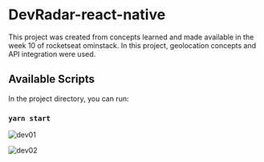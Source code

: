 # DevRadar-react-native

This project was created from concepts learned and made available in the week 10 of rocketseat ominstack. In this project, geolocation concepts and API integration were used.

## Available Scripts

In the project directory, you can run:

### `yarn start`


![dev01](https://user-images.githubusercontent.com/30155829/72834189-0caa3200-3c67-11ea-82d7-646cb821482c.jpeg)

![dev02](https://user-images.githubusercontent.com/30155829/72834214-1764c700-3c67-11ea-8377-38f7c55c9aa8.jpeg)
